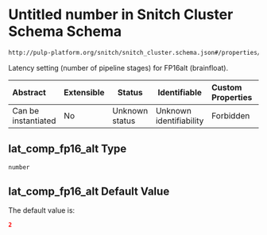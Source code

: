 # Untitled number in Snitch Cluster Schema Schema

```txt
http://pulp-platform.org/snitch/snitch_cluster.schema.json#/properties/timing/properties/lat_comp_fp16_alt
```

Latency setting (number of pipeline stages) for FP16alt (brainfloat).


| Abstract            | Extensible | Status         | Identifiable            | Custom Properties | Additional Properties | Access Restrictions | Defined In                                                                        |
| :------------------ | ---------- | -------------- | ----------------------- | :---------------- | --------------------- | ------------------- | --------------------------------------------------------------------------------- |
| Can be instantiated | No         | Unknown status | Unknown identifiability | Forbidden         | Allowed               | none                | [snitch_cluster.schema.json\*](snitch_cluster.schema.json "open original schema") |

## lat_comp_fp16_alt Type

`number`

## lat_comp_fp16_alt Default Value

The default value is:

```json
2
```
